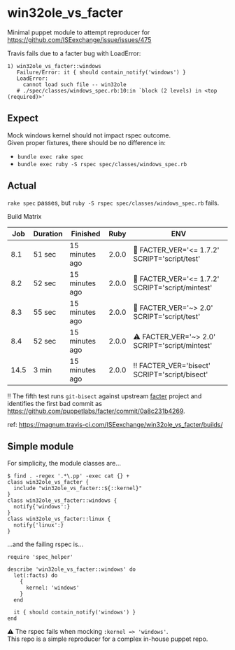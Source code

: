 win32ole_vs_facter
==================

Minimal puppet module to attempt reproducer for
https://github.com/ISEexchange/issue/issues/475

Travis fails due to a facter bug with LoadError:

```
1) win32ole_vs_facter::windows
   Failure/Error: it { should contain_notify('windows') }
   LoadError:
     cannot load such file -- win32ole
   # ./spec/classes/windows_spec.rb:10:in `block (2 levels) in <top (required)>'
```

Expect
------

Mock windows kernel should not impact rspec outcome.<br />
Given proper fixtures, there should be no difference in:

* `bundle exec rake spec`
* `bundle exec ruby -S rspec spec/classes/windows_spec.rb`

Actual
------

`rake spec` passes, but `ruby -S rspec spec/classes/windows_spec.rb` fails.

Build Matrix

| Job | Duration | Finished       | Ruby  | ENV                                                             |
|-----|----------|----------------|-------|-----------------------------------------------------------------|
|8.1  | 51 sec   | 15 minutes ago | 2.0.0 | :checkered_flag: FACTER_VER='<= 1.7.2' SCRIPT='script/test'     |
|8.2  | 52 sec   | 15 minutes ago | 2.0.0 | :checkered_flag: FACTER_VER='<= 1.7.2' SCRIPT='script/mintest'  |
|8.3  | 55 sec   | 15 minutes ago | 2.0.0 | :checkered_flag: FACTER_VER='~> 2.0' SCRIPT='script/test'       |
|8.4  | 52 sec   | 15 minutes ago | 2.0.0 | :warning: FACTER_VER='~> 2.0' SCRIPT='script/mintest'           |
|14.5 | 3 min    | 15 minutes ago | 2.0.0 | :bangbang: FACTER_VER='bisect' SCRIPT='script/bisect'           |

:bangbang: The fifth test runs `git-bisect` against upstream
[facter](https://github.com/puppetlabs/facter) project and
identifies the first bad commit as
https://github.com/puppetlabs/facter/commit/0a8c231b4269.

ref: https://magnum.travis-ci.com/ISEexchange/win32ole_vs_facter/builds/


Simple module
-------------

For simplicity, the module classes are...

```
$ find . -regex '.*\.pp' -exec cat {} +
class win32ole_vs_facter {
  include "win32ole_vs_facter::${::kernel}"
}
class win32ole_vs_facter::windows {
  notify{'windows':}
}
class win32ole_vs_facter::linux {
  notify{'linux':}
}
```

...and the failing rspec is...

```
require 'spec_helper'

describe 'win32ole_vs_facter::windows' do
  let(:facts) do
    {
      kernel: 'windows'
    }
  end

  it { should contain_notify('windows') }
end
```

:warning: The rspec fails when mocking `:kernel => 'windows'`.<br />
This repo is a simple reproducer for a complex in-house puppet repo.
